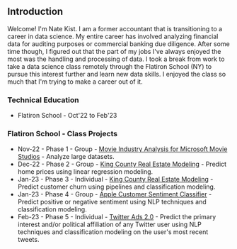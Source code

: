 ## Introduction

Welcome! I'm Nate Kist.  I am a former accountant that is transitioning to a career in data science.  My entire career has involved analyzing financial data for auditing purposes or commercial banking due diligence.  After some time though, I figured out that the part of my jobs I've always enjoyed the most was the handling and processing of data.  I took a break from work to take a data science class remotely through the Flatiron School (NY) to pursue this interest further and learn new data skills.  I enjoyed the class so much that I'm trying to make a career out of it.   

### Technical Education
- Flatiron School - Oct'22 to Feb'23

### Flatiron School - Class Projects
* Nov-22 - Phase 1 - Group - [Movie Industry Analysis for Microsoft Movie Studios](https://github.com/fetterollie/Microsoft-Movie-Analysis) - Analyze large datasets.
* Dec-22 - Phase 2 - Group - [King County Real Estate Modeling](https://github.com/ilanhaskel/Sleep-Regression-Project2) - Predict home prices using linear regression modeling.  
* Jan-23 - Phase 3 - Individual - [King County Real Estate Modeling](https://github.com/ilanhaskel/Sleep-Regression-Project2) - Predict customer churn using pipelines and classification modeling.
* Jan-23 - Phase 4 - Group -  [Apple Customer Sentiment Classifier](https://github.com/josecastillofl/phase_4_project) - Predict positive or negative sentiment using NLP techniques and classification modeling.
* Feb-23 - Phase 5 - Individual -  [Twitter Ads 2.0](https://github.com/nate102938/twitter_classifier) - Predict the primary interest and/or political affiliation of any Twitter user using NLP techniques and classification modeling on the user's most recent tweets. 

